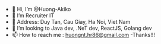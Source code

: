 - 👋 Hi, I’m @Huong-Akiko
- 👀 I’m Recruiter IT 
- 🌱 Address: Duy Tan, Cau Giay, Ha Noi, Viet Nam
- 💞️ I’m looking to Java dev, .NeT dev, ReactJS, Golang dev
- 📫 How to reach me : huongnt.hr86@gmail.com
-Thanks!!!


<!---
Huong-Akiko/Huong-Akiko is a ✨ special ✨ repository because its `README.md` (this file) appears on your GitHub profile.
You can click the Preview link to take a look at your changes.
--->
